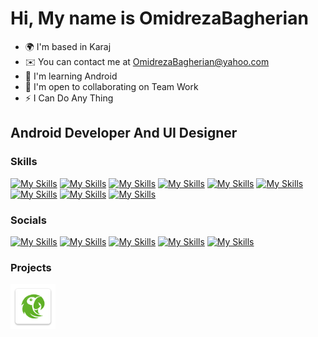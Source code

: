 Hi, My name is OmidrezaBagherian
==============================

* 🌍  I'm based in Karaj
* ✉️  You can contact me at [OmidrezaBagherian@yahoo.com](mailto:OmidrezaBagherian@yahoo.com)
* 🧠  I'm learning Android
* 🤝  I'm open to collaborating on Team Work
* ⚡  I Can Do Any Thing

Android Developer And UI Designer
----------------------------------------

### Skills
[![My Skills](https://skillicons.dev/icons?i=java&theme=light)](https://google.com)
[![My Skills](https://skillicons.dev/icons?i=kotlin&theme=light)](https://google.com)
[![My Skills](https://skillicons.dev/icons?i=gradle&theme=light)](https://google.com)
[![My Skills](https://skillicons.dev/icons?i=androidstudio&theme=light)](https://google.com)
[![My Skills](https://skillicons.dev/icons?i=go&theme=light)](https://google.com)
[![My Skills](https://skillicons.dev/icons?i=mysql&theme=light)](https://google.com)
[![My Skills](https://skillicons.dev/icons?i=idea&theme=light)](https://google.com)
[![My Skills](https://skillicons.dev/icons?i=git&theme=light)](https://google.com)
[![My Skills](https://skillicons.dev/icons?i=figma&theme=light)](https://google.com)

### Socials
[![My Skills](https://skillicons.dev/icons?i=discord&theme=light)](https://google.com)
[![My Skills](https://skillicons.dev/icons?i=github&theme=light)](https://google.com)
[![My Skills](https://skillicons.dev/icons?i=instagram&theme=light)](https://google.com)
[![My Skills](https://skillicons.dev/icons?i=stackoverflow&theme=light)](https://google.com)
[![My Skills](https://skillicons.dev/icons?i=linkedin&theme=light)](https://google.com)

### Projects
![toti-shop](toti-shop-store.png)
